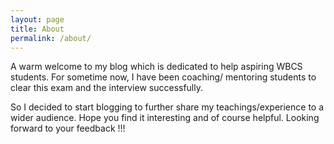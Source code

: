 ```yaml
---
layout: page
title: About
permalink: /about/
---
```

  A warm welcome to my blog which is dedicated to help aspiring WBCS students. For sometime now, I have been coaching/
  mentoring students to clear this exam and the interview successfully. 
  
  So I decided to start blogging to further share my teachings/experience to a wider audience. Hope you find it interesting
  and of course helpful. Looking forward to your feedback !!!

